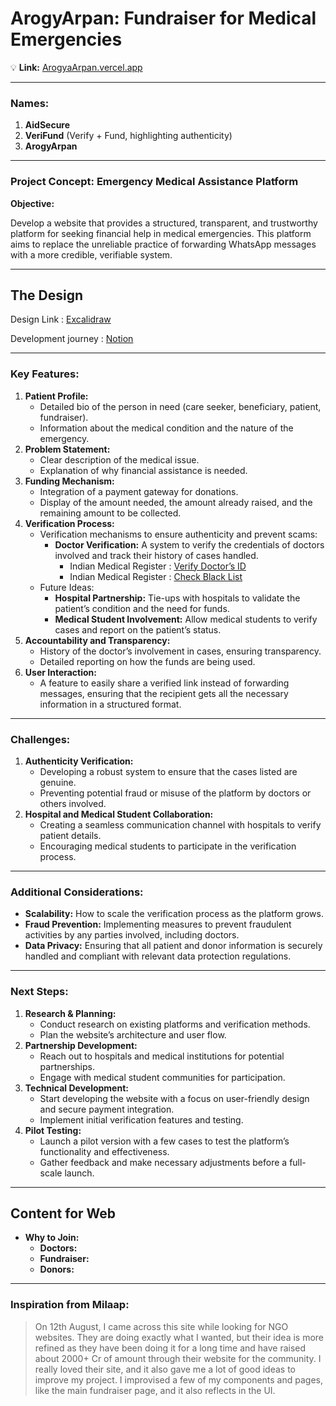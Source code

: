 # ArogyArpan: Fundraiser for Medical Emergencies

💡 **Link:** [ArogyaArpan.vercel.app](https://arogyarpan.vercel.app)

---

### Names:

1. **AidSecure**
2. **VeriFund** (Verify + Fund, highlighting authenticity)
3. **ArogyArpan**

---

### Project Concept: Emergency Medical Assistance Platform

**Objective:**

Develop a website that provides a structured, transparent, and trustworthy platform for seeking financial help in medical emergencies. This platform aims to replace the unreliable practice of forwarding WhatsApp messages with a more credible, verifiable system.

---

## The Design

Design Link :  [Excalidraw](https://excalidraw.com/#json=11Uxvnw1gCrMXoTM8jysh,3Fuz3npskZEj86VJ3BTlYQ)

Development journey : [Notion](https://recondite-carol-cf4.notion.site/ArogyArpan-Fundraiser-for-medical-emergencies-beebadf75570410d900a1cdf84bbedb0)


---

### Key Features:

1. **Patient Profile:**
    - Detailed bio of the person in need (care seeker, beneficiary, patient, fundraiser).
    - Information about the medical condition and the nature of the emergency.
2. **Problem Statement:**
    - Clear description of the medical issue.
    - Explanation of why financial assistance is needed.
3. **Funding Mechanism:**
    - Integration of a payment gateway for donations.
    - Display of the amount needed, the amount already raised, and the remaining amount to be collected.
4. **Verification Process:**
    - Verification mechanisms to ensure authenticity and prevent scams:
      - **Doctor Verification:** A system to verify the credentials of doctors involved and track their history of cases handled.
        - Indian Medical Register : [Verify Doctor’s ID](https://www.nmc.org.in/information-desk/indian-medical-register/)
        - Indian Medical Register : [Check Black List](https://www.nmc.org.in/information-desk/indian-medical-register/black-list-doctors/)
    - Future Ideas:
      - **Hospital Partnership:** Tie-ups with hospitals to validate the patient’s condition and the need for funds.
      - **Medical Student Involvement:** Allow medical students to verify cases and report on the patient’s status.
5. **Accountability and Transparency:**
    - History of the doctor’s involvement in cases, ensuring transparency.
    - Detailed reporting on how the funds are being used.
6. **User Interaction:**
    - A feature to easily share a verified link instead of forwarding messages, ensuring that the recipient gets all the necessary information in a structured format.

---

### Challenges:

1. **Authenticity Verification:**
    - Developing a robust system to ensure that the cases listed are genuine.
    - Preventing potential fraud or misuse of the platform by doctors or others involved.
2. **Hospital and Medical Student Collaboration:**
    - Creating a seamless communication channel with hospitals to verify patient details.
    - Encouraging medical students to participate in the verification process.

---

### Additional Considerations:

- **Scalability:** How to scale the verification process as the platform grows.
- **Fraud Prevention:** Implementing measures to prevent fraudulent activities by any parties involved, including doctors.
- **Data Privacy:** Ensuring that all patient and donor information is securely handled and compliant with relevant data protection regulations.

---

### Next Steps:

1. **Research & Planning:**
    - Conduct research on existing platforms and verification methods.
    - Plan the website’s architecture and user flow.
2. **Partnership Development:**
    - Reach out to hospitals and medical institutions for potential partnerships.
    - Engage with medical student communities for participation.
3. **Technical Development:**
    - Start developing the website with a focus on user-friendly design and secure payment integration.
    - Implement initial verification features and testing.
4. **Pilot Testing:**
    - Launch a pilot version with a few cases to test the platform’s functionality and effectiveness.
    - Gather feedback and make necessary adjustments before a full-scale launch.

---

## Content for Web

- **Why to Join:**
  - **Doctors:**
  - **Fundraiser:**
  - **Donors:**

---

### Inspiration from Milaap:

> On 12th August, I came across this site while looking for NGO websites. They are doing exactly what I wanted, but their idea is more refined as they have been doing it for a long time and have raised about 2000+ Cr of amount through their website for the community. I really loved their site, and it also gave me a lot of good ideas to improve my project. I improvised a few of my components and pages, like the main fundraiser page, and it also reflects in the UI.
